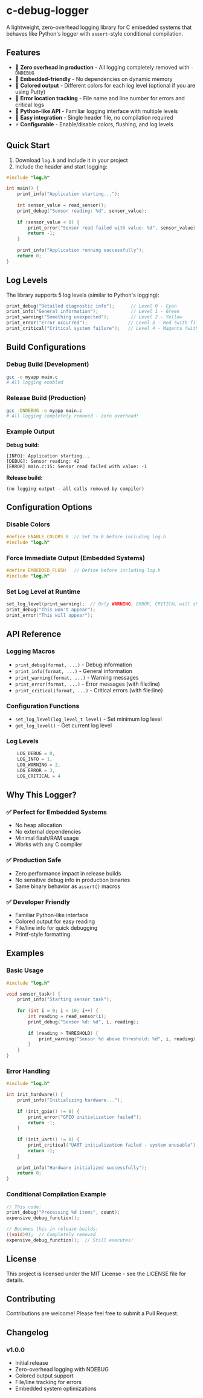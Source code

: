 # c-debug-logger

A lightweight, zero-overhead logging library for C embedded systems that behaves like Python's logger with `assert`-style conditional compilation.

## Features

- 🚀 **Zero overhead in production** - All logging completely removed with `-DNDEBUG`
- 📱 **Embedded-friendly** - No dependencies on dynamic memory
- 🎨 **Colored output** - Different colors for each log level (optional if you are using Putty)
- 📍 **Error location tracking** - File name and line number for errors and critical logs
- 🐍 **Python-like API** - Familiar logging interface with multiple levels
- 🔧 **Easy integration** - Single header file, no compilation required
- ⚡ **Configurable** - Enable/disable colors, flushing, and log levels

## Quick Start

1. Download `log.h` and include it in your project
2. Include the header and start logging:

```c
#include "log.h"

int main() {
    print_info("Application starting...");
    
    int sensor_value = read_sensor();
    print_debug("Sensor reading: %d", sensor_value);
    
    if (sensor_value < 0) {
        print_error("Sensor read failed with value: %d", sensor_value);
        return -1;
    }
    
    print_info("Application running successfully");
    return 0;
}
```

## Log Levels

The library supports 5 log levels (similar to Python's logging):

```c
print_debug("Detailed diagnostic info");      // Level 0 - Cyan
print_info("General information");            // Level 1 - Green  
print_warning("Something unexpected");        // Level 2 - Yellow
print_error("Error occurred");               // Level 3 - Red (with file:line)
print_critical("Critical system failure");   // Level 4 - Magenta (with file:line)
```

## Build Configurations

### Debug Build (Development)
```bash
gcc -o myapp main.c
# All logging enabled
```

### Release Build (Production)
```bash
gcc -DNDEBUG -o myapp main.c
# All logging completely removed - zero overhead!
```

### Example Output

**Debug build:**
```
[INFO]: Application starting...
[DEBUG]: Sensor reading: 42
[ERROR] main.c:15: Sensor read failed with value: -1
```

**Release build:**
```
(no logging output - all calls removed by compiler)
```

## Configuration Options

### Disable Colors
```c
#define ENABLE_COLORS 0  // Set to 0 before including log.h
#include "log.h"
```

### Force Immediate Output (Embedded Systems)
```c
#define EMBEDDED_FLUSH   // Define before including log.h
#include "log.h"
```

### Set Log Level at Runtime
```c
set_log_level(print_warning);  // Only WARNING, ERROR, CRITICAL will show
print_debug("This won't appear");
print_error("This will appear");
```

## API Reference

### Logging Macros
- `print_debug(format, ...)` - Debug information
- `print_info(format, ...)` - General information  
- `print_warning(format, ...)` - Warning messages
- `print_error(format, ...)` - Error messages (with file:line)
- `print_critical(format, ...)` - Critical errors (with file:line)

### Configuration Functions
- `set_log_level(log_level_t level)` - Set minimum log level
- `get_log_level()` - Get current log level

### Log Levels
```c
    LOG_DEBUG = 0,
    LOG_INFO = 1,
    LOG_WARNING = 2,
    LOG_ERROR = 3,
    LOG_CRITICAL = 4
```

## Why This Logger?

### ✅ Perfect for Embedded Systems
- No heap allocation
- No external dependencies
- Minimal flash/RAM usage
- Works with any C compiler

### ✅ Production Safe
- Zero performance impact in release builds
- No sensitive debug info in production binaries
- Same binary behavior as `assert()` macros

### ✅ Developer Friendly
- Familiar Python-like interface
- Colored output for easy reading
- File/line info for quick debugging
- Printf-style formatting

## Examples

### Basic Usage
```c
#include "log.h"

void sensor_task() {
    print_info("Starting sensor task");
    
    for (int i = 0; i < 10; i++) {
        int reading = read_sensor(i);
        print_debug("Sensor %d: %d", i, reading);
        
        if (reading > THRESHOLD) {
            print_warning("Sensor %d above threshold: %d", i, reading);
        }
    }
}
```

### Error Handling
```c
#include "log.h"

int init_hardware() {
    print_info("Initializing hardware...");
    
    if (init_gpio() != 0) {
        print_error("GPIO initialization failed");
        return -1;
    }
    
    if (init_uart() != 0) {
        print_critical("UART initialization failed - system unusable");
        return -1;
    }
    
    print_info("Hardware initialized successfully");
    return 0;
}
```

### Conditional Compilation Example
```c
// This code:
print_debug("Processing %d items", count);
expensive_debug_function();

// Becomes this in release builds:
((void)0);  // Completely removed
expensive_debug_function();  // Still executes!
```

## License

This project is licensed under the MIT License - see the LICENSE file for details.

## Contributing

Contributions are welcome! Please feel free to submit a Pull Request.

## Changelog

### v1.0.0
- Initial release
- Zero-overhead logging with NDEBUG
- Colored output support
- File/line tracking for errors
- Embedded system optimizations